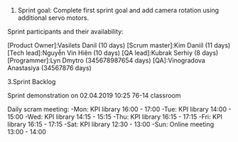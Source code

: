 1. Sprint goal: Complete first sprint goal and add camera rotation using additional servo motors.

Sprint participants and their availability:

[Product Owner]:Vasilets Danil (10 days)
[Scrum master]:Kim Daniil (11 days)
[Tech lead]:Nguyễn Vin Hiên (10 days)
[QA lead]:Kubrak Serhiy (8 days)
[Programmer]:Lyn Dmytro (345678987654 days)
[QA]:Vinogradova Anastasiya (34567876 days)

3.Sprint Backlog

Sprint demonstration on 02.04.2019 10:25 76-14 classroom

Daily scram meeting: -Mon: KPI library 16:00 - 17:00
-Tue: KPI library 14:00 - 15:00
-Wed: KPI library 14:15 - 15:15
-Thu: KPI library 16:15 - 17:15
-Fri: KPI library 16:15 - 17:15
-Sat: KPI library 12:30 - 13:00
-Sun: Online meeting 13:00 - 14:00
